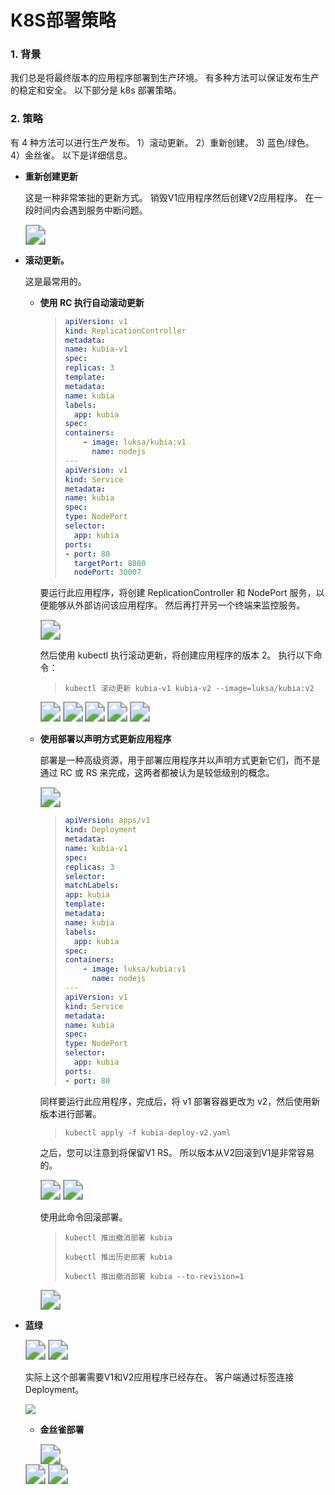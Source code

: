 # K8S部署策略


### 1. 背景

我们总是将最终版本的应用程序部署到生产环境。 有多种方法可以保证发布生产的稳定和安全。 以下部分是 k8s 部署策略。

### 2. 策略

有 4 种方法可以进行生产发布。 1）滚动更新。 2）重新创建。 3) 蓝色/绿色。 4）金丝雀。 以下是详细信息。

- **重新创建更新**

   这是一种非常笨拙的更新方式。 销毁V1应用程序然后创建V2应用程序。 在一段时间内会遇到服务中断问题。

   <img src="https://cdn.jsdelivr.net/gh/yeliansong/github-blog-PIC/blog-images/007S8ZIlgy1ge2p8fwyufj31ga0e8wiv.jpg" style="zoom:200%;" />

- **滚动更新。**

   这是最常用的。

   - **使用 RC 执行自动滚动更新**

     >```yaml
     >apiVersion: v1
     >kind: ReplicationController
     >metadata:
     >name: kubia-v1
     >spec:
     >replicas: 3
     >template:
     >metadata:
     > name: kubia
     > labels:
     >   app: kubia
     >spec:
     > containers:
     >     - image: luksa/kubia:v1
     >       name: nodejs
     >---
     >apiVersion: v1
     >kind: Service
     >metadata:
     > name: kubia
     >spec:
     > type: NodePort
     > selector:
     >   app: kubia
     > ports:
     > - port: 80
     >   targetPort: 8080
     >   nodePort: 30007
     >```

     要运行此应用程序，将创建 ReplicationController 和 NodePort 服务，以便能够从外部访问该应用程序。 然后再打开另一个终端来监控服务。

     <img src="https://cdn.jsdelivr.net/gh/yeliansong/github-blog-PIC/blog-images/007S8ZIlgy1ge2n0jmlvwj31dq09yq59.jpg" style="zoom:200%;" />

     然后使用 kubectl 执行滚动更新，将创建应用程序的版本 2。 执行以下命令：

     >```外壳
     >kubectl 滚动更新 kubia-v1 kubia-v2 --image=luksa/kubia:v2
     >```

     <img src="https://cdn.jsdelivr.net/gh/yeliansong/github-blog-PIC/blog-images/007S8ZIlgy1ge2mlnx3v7j31dq07eq53.jpg" style="zoom:200%;" />

     <img src="https://cdn.jsdelivr.net/gh/yeliansong/github-blog-PIC/blog-images/007S8ZIlgy1ge2mmck3x8j31dk06y75x.jpg" style="zoom:200%;" />

     <img src="https://cdn.jsdelivr.net/gh/yeliansong/github-blog-PIC/blog-images/007S8ZIlgy1ge2mnx7txzj31160j20vd.jpg" style="zoom:200%;" />

     <img src="https://cdn.jsdelivr.net/gh/yeliansong/github-blog-PIC/blog-images/007S8ZIlgy1ge2mq854t1j31ce0tqgz2.jpg" style="zoom:200%;" />

     <img src="https://cdn.jsdelivr.net/gh/yeliansong/github-blog-PIC/blog-images/007S8ZIlgy1ge2n3378duj31eu0dqdix.jpg" style="zoom:200%;" />

   - **使用部署以声明方式更新应用程序**

     部署是一种高级资源，用于部署应用程序并以声明方式更新它们，而不是通过 RC 或 RS 来完成，这两者都被认为是较低级别的概念。

     <img src="https://cdn.jsdelivr.net/gh/yeliansong/github-blog-PIC/blog-images/007S8ZIlgy1ge2n83ztwtj30mq050t8z.jpg" style="zoom:200%;" />

     >```yaml
     >apiVersion: apps/v1
     >kind: Deployment
     >metadata:
     >name: kubia-v1
     >spec:
     >replicas: 3
     >selector:
     >matchLabels:
     > app: kubia
     >template:
     >metadata:
     > name: kubia
     > labels:
     >   app: kubia
     >spec:
     > containers:
     >     - image: luksa/kubia:v1
     >       name: nodejs
     >---
     >apiVersion: v1
     >kind: Service
     >metadata:
     > name: kubia
     >spec:
     > type: NodePort
     > selector:
     >   app: kubia
     > ports:
     > - port: 80
     >```

     同样要运行此应用程序，完成后，将 v1 部署容器更改为 v2，然后使用新版本进行部署。

     >```外壳
     >kubectl apply -f kubia-deploy-v2.yaml
     >```

     之后，您可以注意到将保留V1 RS。 所以版本从V2回滚到V1是非常容易的。

     <img src="https://cdn.jsdelivr.net/gh/yeliansong/github-blog-PIC/blog-images/007S8ZIlgy1ge2oder9xjj316203qab6.jpg" style="zoom:200%;" />

     <img src="https://cdn.jsdelivr.net/gh/yeliansong/github-blog-PIC/blog-images/007S8ZIlgy1ge2oeo5z3zj30u00ud47r.jpg" style="zoom:200%;" />

     使用此命令回滚部署。

     >```外壳
     >kubectl 推出撤消部署 kubia
     >```
     >
     >```外壳
     >kubectl 推出历史部署 kubia
     >```
     >
     >```外壳
     >kubectl 推出撤消部署 kubia --to-revision=1
     >```

     <img src="https://cdn.jsdelivr.net/gh/yeliansong/github-blog-PIC/blog-images/007S8ZIlgy1ge2ol1uaivj313c0b0gmr.jpg" style="zoom:200%;" />

- **蓝绿**

   <img src="https://cdn.jsdelivr.net/gh/yeliansong/github-blog-PIC/blog-images/007S8ZIlgy1ge2omtr0qij313i0iidl9.jpg" style="zoom:200%;" />

   <img src="https://cdn.jsdelivr.net/gh/yeliansong/github-blog-PIC/blog-images/007S8ZIlgy1ge2ouuod2xj31go0e8436.jpg" style="zoom:200%;" />

   实际上这个部署需要V1和V2应用程序已经存在。 客户端通过标签连接Deployment。

   <img src="https://cdn.jsdelivr.net/gh/yeliansong/github-blog-PIC/blog-images/007S8ZIlgy1ge2otd304pj312u0iedn4.jpg" style="缩放:200%;" />
   
   - **金丝雀部署**
   
      <img src="https://cdn.jsdelivr.net/gh/yeliansong/github-blog-PIC/blog-images/007S8ZIlgy1ge2p1g1r2sj312g0iqjwu.jpg" style="zoom:200%;" />
   
   <img src="https://cdn.jsdelivr.net/gh/yeliansong/github-blog-PIC/blog-images/007S8ZIlgy1ge2p1vzi0nj312i0i679j.jpg" style="zoom:200%;" />
   
   <img src="https://cdn.jsdelivr.net/gh/yeliansong/github-blog-PIC/blog-images/007S8ZIlgy1ge2p2ln3wcj31h00e6dkh.jpg" style="zoom:200%;" />
